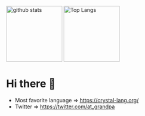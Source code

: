 <p align="left"> 
  <img alt="github stats" height="150px" src="https://github-readme-stats.vercel.app/api?username=at-grandpa&count_private=true&show_icons=true&show_icons=true" />
  <img alt="Top Langs" height="150px" src="https://github-readme-stats.vercel.app/api/top-langs/?username=at-grandpa&layout=compact&count_private=true&show_icons=true&show_icons=true" />
</p>

# Hi there 👋

- Most favorite language => https://crystal-lang.org/
- Twitter => https://twitter.com/at_grandpa
